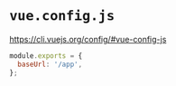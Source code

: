 # `vue.config.js`

https://cli.vuejs.org/config/#vue-config-js

```js
module.exports = {
  baseUrl: '/app',
};
```

